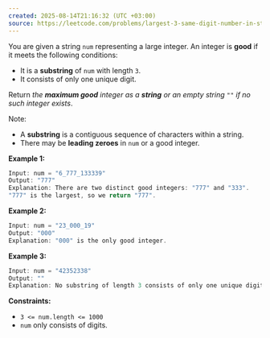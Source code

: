 ```yaml
---
created: 2025-08-14T21:16:32 (UTC +03:00)
source: https://leetcode.com/problems/largest-3-same-digit-number-in-string/description/?envType=daily-question&envId=2025-08-14
---
```

You are given a string `num` representing a large integer. An integer is **good** if it meets the following conditions:

-   It is a **substring** of `num` with length `3`.
-   It consists of only one unique digit.

Return _the **maximum good** integer as a **string** or an empty string_ `""` _if no such integer exists_.

Note:

-   A **substring** is a contiguous sequence of characters within a string.
-   There may be **leading zeroes** in `num` or a good integer.


**Example 1:**

``` Java
Input: num = "6_777_133339"
Output: "777"
Explanation: There are two distinct good integers: "777" and "333".
"777" is the largest, so we return "777".
```


**Example 2:**

``` Java
Input: num = "23_000_19"
Output: "000"
Explanation: "000" is the only good integer.
```


**Example 3:**

``` Java
Input: num = "42352338"
Output: ""
Explanation: No substring of length 3 consists of only one unique digit. Therefore, there are no good integers.
```


**Constraints:**

-   `3 <= num.length <= 1000`
-   `num` only consists of digits.
